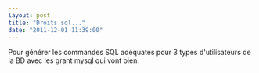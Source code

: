 ```yaml
---
layout: post
title: "Droits sql..."
date: "2011-12-01 11:39:00"
---
```

Pour générer les commandes SQL adéquates pour 3 types d'utilisateurs de la BD avec les grant mysql qui vont bien.
 <script src="http://pastebin.com/embed_js.php?i=2TwEyffe"></script><div style="overflow:hidden; height:0;">grant insert select on mysql user privileges flush</div>
